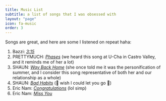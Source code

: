 ```yaml
---
title: Music List
subtitle: a list of songs that I was obsessed with
layout: "page"
icon: fa-music
order: 3
---
```


Songs are great, and here are some I listened on repeat haha:

1. Bazzi: [*3:15*](https://open.spotify.com/track/6pmZMP2ET1OJi5rKfLO8jD?si=39lbAApDQ1qydcH8t8eYsQ)
2. PRETTYMUCH: [*Phases*](https://open.spotify.com/track/3je88Q4OvTqIx7BFRFYvRA?si=I6I8qw1hTGOqtF549C4k5w) (we heard this song at U-Cha in Castro Valley, and it reminds me of her a lot)
3. SHAUN: [*Way Back Home*](https://open.spotify.com/track/3NxuezMdSLgt4OwHzBoUhL?si=KTQ3NJNwSaeLdmw-M8_aSw) (she once told me it was the personification of summer, and I consider this song representative of both her and our relationship as a whole)
4. SHAUN: [*Bad Habits*](https://open.spotify.com/track/4QUjn6cprNKiyA8dMTOQ33?si=qibP6f4YS9ajQLoTHVNCXA) (:musical_note: wish I could let you go :musical_note:)
5. Eric Nam: [*Congratulations*](https://open.spotify.com/track/20Mw2qqWcGSCRFmKsa2nad?si=G9e7vBqCTcSwgAHrOlvEVA) (lol simp)
6. Eric Nam: [*Miss You*](https://open.spotify.com/track/2Q6vn3Pz85m9ttt9mOm5qZ?si=krYrtJ4wRzGyrWdb7hrd7w)